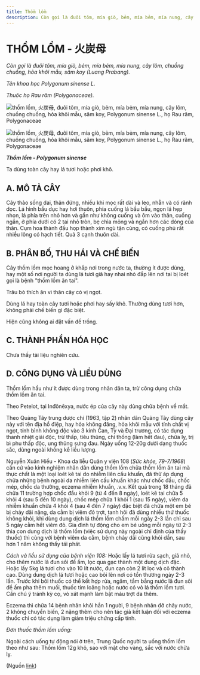 ```yaml
---
title: Thồm lồm
description: Còn gọi là đuôi tôm, mía giò, bẻm, mía bẻm, mía nung, cây lôm, chuồng chuồng, hỏa khôi mẫu, săm koy (Luang Prabang). Tên khoa học Polygonum sinense L..Thuộc họ Rau răm (Polygonaceae). Ta dùng toàn cây hay lá tươi hoặc phơi khô.
---
```

# THỒM LỒM - 火炭母

*Còn gọi là đuôi tôm, mía giò, bẻm, mía bẻm, mía nung, cây lôm, chuồng chuồng, hỏa khôi mẫu, săm koy (Luang Prabang).*

*Tên khoa học Polygonum sinense L.*

*Thuộc họ Rau răm (Polygonaceae).*

![thồm lồm, 火炭母, đuôi tôm, mía giò, bẻm, mía bẻm, mía nung, cây lôm, chuồng chuồng, hỏa khôi mẫu, săm koy, Polygonum sinense L., họ Rau răm, Polygonaceae](/imgs/do-tat-loi/ctvvtvn/thom-lom.jpg)

![thồm lồm, 火炭母, đuôi tôm, mía giò, bẻm, mía bẻm, mía nung, cây lôm, chuồng chuồng, hỏa khôi mẫu, săm koy, Polygonum sinense L., họ Rau răm, Polygonaceae](/imgs/do-tat-loi/ctvvtvn/thom-lom-2.jpg)

***Thồm lồm - Polygonum sinense***

Ta dùng toàn cây hay lá tươi hoặc phơi khô.

## A. MÔ TẢ CÂY

Cây thảo sống dai, thân đứng, nhiều khi mọc rất dài và leo, nhẵn và có rãnh dọc. Lá hình bầu dục hay hơi thuôn, phía cuống lá bầu bầu, ngọn lá hẹp nhọn, lá phía trên nhỏ hơn và gần như không cuống và ôm vào thân, cuống ngắn, ở phía dưới có 2 tai nhỏ tròn, bẹ chìa mỏng và ngắn hơn các dóng của thân. Cụm hoa thành đầu họp thành xim ngù tận cùng, có cuống phủ rất nhiều lông có hạch tiết. Quả 3 cạnh thuôn dài.

## B. PHÂN BỐ, THU HÁI VÀ CHẾ BIẾN

Cây thồm lồm mọc hoang ở khắp nơi trong nước ta, thường ít được dùng, hay một số nơi người ta dùng lá tươi giã hay nhai nhỏ đắp lên nơi tai bị loét gọi là bệnh "thồm lồm ăn tai".

Trâu bò thích ăn vì thân cây có vị ngọt.

Dùng lá hay toàn cây tươi hoặc phơi hay sấy khô. Thường dùng tươi hơn, không phải chế biến gì đặc biệt.

Hiện cũng không ai đặt vấn đề trồng.

## C. THÀNH PHẦN HÓA HỌC

Chưa thấy tài liệu nghiên cứu.

## D. CÔNG DỤNG VÀ LIỀU DÙNG

Thồm lồm hầu như ít được dùng trong nhân dân ta, trừ công dụng chữa thồm lồm ăn tai.

Theo Petelot, tại Inđônêxya, nước ép của cây này dùng chữa bệnh về mắt.

Theo Quảng Tây trung dược chí (1963, tập 2) nhân dân Quảng Tây dùng cây này với tên địa hồ điệp, hay hỏa không đăng, hỏa khôi mẫu với tính chất vị ngọt, tính bình không độc vào 3 kinh Can, Tỳ và Đại trương, có tác dụng thanh nhiệt giải độc, trừ thấp, tiêu thũng, chỉ thống (làm hết đau), chữa lỵ, trị bì phu thấp độc, ung thũng sưng đau. Ngày uống 12-20g dưới dạng thuốc sắc, dùng ngoài không kể liều lượng.

Nguyễn Xuân Hiều - Khoa da liễu Quân y viện 108 (*Sức khỏe, 79-7/1968*) căn cứ vào kinh nghiệm nhân dân dùng thồm lồm chữa thồm lồm ăn tai mà thực chất là một loại loét kẽ tai do nhiễm liên cầu khuẩn, đã thử áp dụng chữa những bệnh ngoài da nhiễm liên cầu khuẩn khác như chốc đầu, chốc mép, chốc da thường, eczema nhiễm khuẩn, .v.v. Kết quả trong 18 tháng đã chữa 11 trường hợp chốc đầu khỏi 9 (từ 4 đến 8 ngày), loét kẽ tai chữa 5 khỏi 4 (sau 5 đến 10 ngày), chốc mép chữa 1 khỏi 1 (sau 15 ngày), viêm da nhiễm khuẩn chữa 4 khỏi 4 (sau 4 đến 7 ngày) đặc biệt đã chữa một em bé bị chảy dãi nặng, da cằm bị viêm đỏ trợt, tanh hôi đã dùng nhiều thứ thuốc không khỏi, khi dùng dung dịch lá thồm lồm chấm mỗi ngày 2-3 lần chỉ sau 5 ngày cằm hết viêm đỏ. Gia đình tự động cho em bé uống mỗi ngày từ 2-3 thìa con dung dịch lá thồm lồm (việc sử dụng này ngoài chỉ định của thầy thuốc) thì cùng với bệnh viêm da cằm, bệnh chảy dãi cũng khỏi dần, sau hơn 1 năm không thấy tái phát.

*Cách và liều sử dụng của bệnh viện 108:* Hoặc lấy lá tươi rửa sạch, giã nhỏ, cho thêm nước lã đun sôi để ấm, lọc qua gạc thành một dung dịch đặc. Hoặc lấy 5kg lá tươi cho vào 10 lít nước, đun cạn còn 2 lít lọc và cô thành cao. Dùng dung dịch lá tươi hoặc cao bôi lên nơi có tổn thương ngày 2-3 lần. Trước khi bôi thuốc có thể kết hợp rửa, ngâm, tắm bằng nước lã đun sôi để ấm pha thêm muối, thuốc tím loãng hoặc nước có vò lá thồm lồm tươi. Cần chú ý tránh kỳ cọ, vò xát mạnh làm bật máu trợt da thêm.

Eczema thì chữa 14 bệnh nhân khỏi hẳn 1 người, 9 bệnh nhân đỡ chảy nước, 2 không chuyển biến, 2 nặng thêm cho nên tác giả kết luận đối với eczema thuốc chỉ có tác dụng làm giảm triệu chứng cấp tính.

*Đơn thuốc thồm lồm uống:*

Ngoài cách uống tự động nói ở trên, Trung Quốc người ta uống thồm lồm theo như sau: Thồm lồm 12g khô, sao với mật cho vàng, sắc với nước chữa lỵ.

(Nguồn <a href="http://www.thuocvuonnha.com/nhung-cay-thuoc-va-vi-thuoc-viet-nam/ket-qua-tra-cuu/thom-lom" target="_blank">link</a>)
